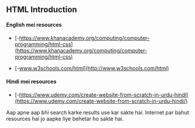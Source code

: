 ## HTML Introduction

#### English mei resources

- [-https://www.khanacademy.org/computing/computer-programming/html-css](https://www.khanacademy.org/computing/computer-programming/html-css)

- [-www.w3schools.com/html](http://www.w3schools.com/html)


#### Hindi mei resources

- [-https://www.udemy.com/create-website-from-scratch-in-urdu-hindi](https://www.udemy.com/create-website-from-scratch-in-urdu-hindi/)


Aap apne aap bhi search karke results use kar sakte hai. Internet par bahut resources hai jo aapke liye behetar ho sakte hai.